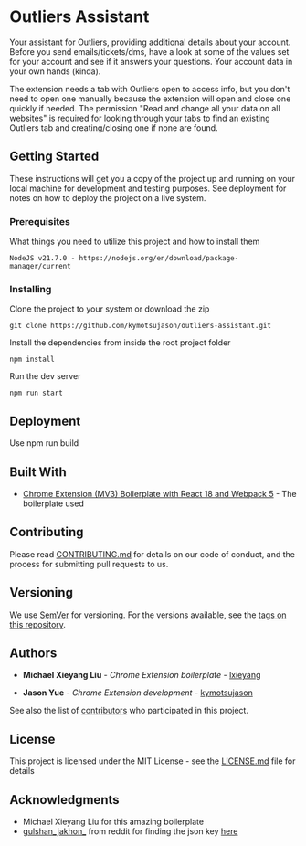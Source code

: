 # Outliers Assistant

Your assistant for Outliers, providing additional details about your account. Before you send emails/tickets/dms, have a look at some of the values set for your account and see if it answers your questions. Your account data in your own hands (kinda). 

The extension needs a tab with Outliers open to access info, but you don't need to open one manually because the extension will open and close one quickly if needed. The permission "Read and change all your data on all websites" is required for looking through your tabs to find an existing Outliers tab and creating/closing one if none are found. 

## Getting Started

These instructions will get you a copy of the project up and running on your local machine for development and testing purposes. See deployment for notes on how to deploy the project on a live system.

### Prerequisites

What things you need to utilize this project and how to install them

```
NodeJS v21.7.0 - https://nodejs.org/en/download/package-manager/current
```

### Installing

Clone the project to your system or download the zip

```
git clone https://github.com/kymotsujason/outliers-assistant.git
```

Install the dependencies from inside the root project folder

```
npm install
```

Run the dev server

```
npm run start
```

## Deployment

Use npm run build

## Built With

* [Chrome Extension (MV3) Boilerplate with React 18 and Webpack 5](https://github.com/lxieyang/chrome-extension-boilerplate-react?tab=readme-ov-file) - The boilerplate used

## Contributing

Please read [CONTRIBUTING.md](CONTRIBUTING.md) for details on our code of conduct, and the process for submitting pull requests to us.

## Versioning

We use [SemVer](http://semver.org/) for versioning. For the versions available, see the [tags on this repository](https://github.com/outliers-assistant/tags). 

## Authors

* **Michael Xieyang Liu** - *Chrome Extension boilerplate* - [lxieyang](https://github.com/lxieyang)

* **Jason Yue** - *Chrome Extension development* - [kymotsujason](https://github.com/kymotsujason)

See also the list of [contributors](https://github.com/outliers-assistant/contributors) who participated in this project.

## License

This project is licensed under the MIT License - see the [LICENSE.md](LICENSE.md) file for details

## Acknowledgments

* Michael Xieyang Liu for this amazing boilerplate
* [gulshan_jakhon_](https://www.reddit.com/user/gulshan_jakhon_/) from reddit for finding the json key [here](https://www.reddit.com/r/outlier_ai/comments/1hwiryn/how_to_check_your_profile_status_in_outlier/)